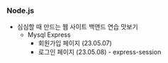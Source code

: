### Node.js
  * 심심할 때 만드는 웹 사이트 백앤드 연습 맛보기
    * Mysql Express
      * 회원가입 페이지 (23.05.07)
      * 로그인 페이지  (23.05.08) - express-session
     
